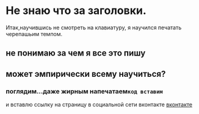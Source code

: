 # Не знаю что за заголовки.
Итак,научившись не смотреть на клавиатуру, я научился печатать черепашьим темпом. 
## не понимаю за чем я все это пишу
## может эмпирически всему научиться?
### поглядим...**даже жирным напечатаем`код вставим`**
и вставлю ссылку на страницу в социальной сети вконтакте [вконтакте](https://vk.com/annvasilek)